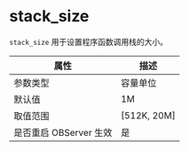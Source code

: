 stack_size 
===============================

`stack_size` 用于设置程序函数调用栈的大小。


|      **属性**      |    **描述**     |
|------------------|---------------|
| 参数类型             | 容量单位          |
| 默认值              | 1M            |
| 取值范围             | \[512K, 20M\] |
| 是否重启 OBServer 生效 | 是             |


